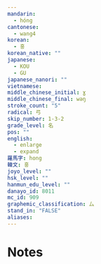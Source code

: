 ```yaml
---
mandarin:
  - hóng
cantonese:
  - wang4
korean:
  - 홍
korean_native: ""
japanese:
  - KOU
  - GU
japanese_nanori: ""
vietnamese:
middle_chinese_initial: ɣ
middle_chinese_final: wəŋ
stroke_count: "5"
radical: 弓
skip_number: 1-3-2
grade_level: 名
pos: ""
english:
  - enlarge
  - expand
羅馬字: hong
韓文: 홍
joyo_level: ""
hsk_level: ""
hanmun_edu_level: ""
danayo_id: 8011
mc_id: 909
graphemic_classification: 厶
stand_in: "FALSE"
aliases:
---
```


# Notes
